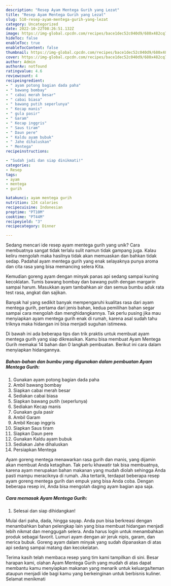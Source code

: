 ```yaml
---
description: "Resep Ayam Mentega Gurih yang Lezat"
title: "Resep Ayam Mentega Gurih yang Lezat"
slug: 510-resep-ayam-mentega-gurih-yang-lezat
category: Uncategorized
date: 2022-10-22T08:26:51.132Z
image: https://img-global.cpcdn.com/recipes/bace1dec52c040d9/680x482cq70/ayam-mentega-gurih-foto-resep-utama.jpg
hideToc: false
enableToc: true
enableTocContent: false
thumbnail: https://img-global.cpcdn.com/recipes/bace1dec52c040d9/680x482cq70/ayam-mentega-gurih-foto-resep-utama.jpg
cover: https://img-global.cpcdn.com/recipes/bace1dec52c040d9/680x482cq70/ayam-mentega-gurih-foto-resep-utama.jpg
author: Admin
authorAv: notfound
ratingvalue: 4.6
reviewcount: 4
recipeingredient:
- " ayam potong bagian dada paha"
- " bawang bombay"
- " cabai merah besar"
- " cabai biasa"
- " bawang putih seperlunya"
- " Kecap manis"
- " gula pasir"
- " Garam"
- " Kecap inggris"
- " Saus tiram"
- " Daun pere"
- " Kaldu ayam bubuk"
- " Jahe dihaluskan"
- " Mentega"
recipeinstructions:

- "Sudah jadi dan siap dinikmati!"
categories:
- Resep
tags:
- ayam
- mentega
- gurih

katakunci: ayam mentega gurih 
nutrition: 124 calories
recipecuisine: Indonesian
preptime: "PT10M"
cooktime: "PT44M"
recipeyield: "3"
recipecategory: Dinner

---
```





Sedang mencari ide resep ayam mentega gurih yang unik? Cara membuatnya sangat tidak terlalu sulit namun tidak gampang juga. Kalau keliru mengolah maka hasilnya tidak akan memuaskan dan bahkan tidak sedap. Padahal ayam mentega gurih yang enak selayaknya punya aroma dan cita rasa yang bisa memancing selera Kita.





Kemudian goreng ayam dengan minyak panas api sedang sampai kuning kecoklatan. Tumis bawang bombay dan bawang putih dengan margarin sampai harum. Masukkan ayam tambahkan air dan semua bumbu aduk rata test rasa, angkat dan sajikan.

Banyak hal yang sedikit banyak mempengaruhi kualitas rasa dari ayam mentega gurih, pertama dari jenis bahan, kedua pemilihan bahan segar sampai cara mengolah dan menghidangkannya. Tak perlu pusing jika mau menyiapkan ayam mentega gurih enak di rumah, karena asal sudah tahu triknya maka hidangan ini bisa menjadi suguhan istimewa.






Di bawah ini ada beberapa tips dan trik praktis untuk membuat ayam mentega gurih yang siap dikreasikan. Kamu bisa membuat Ayam Mentega Gurih memakai 14 bahan dan 0 langkah pembuatan. Berikut ini cara dalam menyiapkan hidangannya.

<!--inarticleads1-->

##### Bahan-bahan dan bumbu yang digunakan dalam pembuatan Ayam Mentega Gurih:

1. Gunakan  ayam potong bagian dada paha
1. Ambil  bawang bombay
1. Siapkan  cabai merah besar
1. Sediakan  cabai biasa
1. Siapkan  bawang putih (seperlunya)
1. Sediakan  Kecap manis
1. Gunakan  gula pasir
1. Ambil  Garam
1. Ambil  Kecap inggris
1. Siapkan  Saus tiram
1. Siapkan  Daun pere
1. Gunakan  Kaldu ayam bubuk
1. Sediakan  Jahe dihaluskan
1. Persiapkan  Mentega


Ayam goreng mentega menawarkan rasa gurih dan manis, yang dijamin akan membuat Anda ketagihan. Tak perlu khawatir tak bisa membuatnya, karena ayam merupakan bahan makanan yang mudah diolah sehingga Anda pasti mampu meraciknya di rumah. Jika tertarik, terdapat beberapa resep ayam goreng mentega gurih dan empuk yang bisa Anda coba. Dengan beberapa resep ini, Anda bisa mengolah daging ayam bagian apa saja. 

<!--inarticleads2-->

##### Cara memasak Ayam Mentega Gurih:


1. Selesai dan siap dihidangkan!

Mulai dari paha, dada, hingga sayap. Anda pun bisa berkreasi dengan menambahkan bahan pelengkap lain yang bisa membuat hidangan menjadi lebih nikmat dan menggugah selera. Anda harus login untuk menambahkan produk sebagai favorit. Lumuri ayam dengan air jeruk nipis, garam, dan merica bubuk. Goreng ayam dalam minyak yang sudah dipanaskan di atas api sedang sampai matang dan kecokelatan. 

Terima kasih telah membaca resep yang tim kami tampilkan di sini. Besar harapan kami, olahan Ayam Mentega Gurih yang mudah di atas dapat membantu kamu menyiapkan makanan yang menarik untuk keluarga/teman ataupun menjadi ide bagi kamu yang berkeinginan untuk berbisnis kuliner. Selamat menikmati
